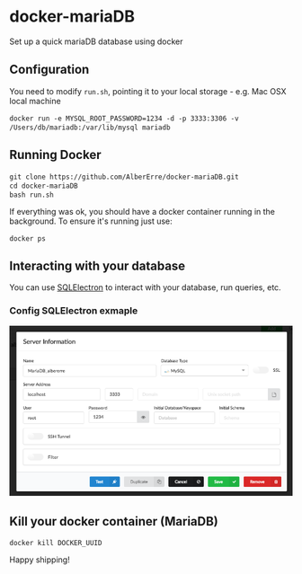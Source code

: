 # docker-mariaDB
Set up a quick mariaDB database using docker

## Configuration

You need to modify `run.sh`, pointing it to your local storage - e.g. Mac OSX local machine
```
docker run -e MYSQL_ROOT_PASSWORD=1234 -d -p 3333:3306 -v /Users/db/mariadb:/var/lib/mysql mariadb
```

## Running Docker
```
git clone https://github.com/AlberErre/docker-mariaDB.git
cd docker-mariaDB
bash run.sh
```

If everything was ok, you should have a docker container running in the background.
To ensure it's running just use:
```
docker ps
```

## Interacting with your database

You can use [SQLElectron](https://sqlectron.github.io/) to interact with your database, run queries, etc. 

### Config SQLElectron exmaple
![SQLElectron config example (Mac OS)](https://github.com/AlberErre/docker-mariaDB/blob/master/mariaDB-example.png)

## Kill your docker container (MariaDB)

```
docker kill DOCKER_UUID
```

Happy shipping!
